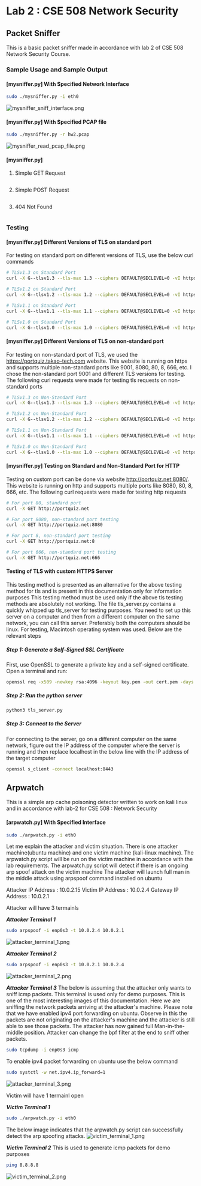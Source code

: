 # Lab 2 : CSE 508 Network Security


## Packet Sniffer
This is a basic packet sniffer made in accordance with lab 2 of CSE 508 Network Security Course. 

### Sample Usage and Sample Output
#### [mysniffer.py] With Specified Network Interface

```bash
sudo ./mysniffer.py -i eth0
```

<img src="./mysniffer_sniff_interface.png" alt="mysniffer_sniff_interface.png">


#### [mysniffer.py] With Specified PCAP file

```bash
sudo ./mysniffer.py -r hw2.pcap
```
<img src="./mysniffer_read_pcap_file.png" alt="mysniffer_read_pcap_file.png">


#### [mysniffer.py]
1. Simple GET Request
```bash

```

2. Simple POST Request
```bash

```

3. 404 Not Found 
```bash

```

### Testing
#### [mysniffer.py] Different Versions of TLS on standard port
For testing on standard port on different versions of TLS, use the below curl commands

```bash
# TLSv1.3 on Standard Port
curl -X G--tlsv1.3 --tls-max 1.3 --ciphers DEFAULT@SECLEVEL=0 -vI https://www.google.com

# TLSv1.2 on Standard Port
curl -X G--tlsv1.2 --tls-max 1.2 --ciphers DEFAULT@SECLEVEL=0 -vI https://www.google.com    

# TLSv1.1 on Standard Port
curl -X G--tlsv1.1 --tls-max 1.1 --ciphers DEFAULT@SECLEVEL=0 -vI https://www.google.com 

# TLSv1.0 on Standard Port
curl -X G--tlsv1.0 --tls-max 1.0 --ciphers DEFAULT@SECLEVEL=0 -vI https://www.google.com  

```

#### [mysniffer.py] Different Versions of TLS on non-standard port
For testing on non-standard port of TLS, we used the https://portquiz.takao-tech.com website. 
This website is running on https and supports multiple non-standard ports like 9001, 8080, 80, 8, 666, etc.
I chose the non-standard port 9001 and different TLS versions for testing.
The following curl requests were made for testing tls requests on non-standard ports

```bash
# TLSv1.3 on Non-Standard Port
curl -X G--tlsv1.3 --tls-max 1.3 --ciphers DEFAULT@SECLEVEL=0 -vI https://portquiz.takao-tech.com:9001

# TLSv1.2 on Non-Standard Port
curl -X G--tlsv1.2 --tls-max 1.2 --ciphers DEFAULT@SECLEVEL=0 -vI https://portquiz.takao-tech.com:9001    

# TLSv1.1 on Non-Standard Port
curl -X G--tlsv1.1 --tls-max 1.1 --ciphers DEFAULT@SECLEVEL=0 -vI https://portquiz.takao-tech.com:9001  

# TLSv1.0 on Non-Standard Port
curl -X G--tlsv1.0 --tls-max 1.0 --ciphers DEFAULT@SECLEVEL=0 -vI https://portquiz.takao-tech.com:9001  

```

#### [mysniffer.py] Testing on Standard and Non-Standard Port for HTTP
Testing on custom port can be done via website http://portquiz.net:8080/. 
This website is running on http and supports multiple ports like 8080, 80, 8, 666, etc. 
The following curl requests were made for testing http requests
```bash
# For port 80, standard port 
curl -X GET http://portquiz.net

# For port 8080, non-standard port testing
curl -X GET http://portquiz.net:8080

# For port 8, non-standard port testing
curl -X GET http://portquiz.net:8

# For port 666, non-standard port testing
curl -X GET http://portquiz.net:666
```

#### Testing of TLS with custom HTTPS Server
This testing method is presented as an alternative for the above testing method for tls and is present in this documentation only for information purposes
This testing method must be used only if the above tls testing methods are absolutely not working. 
The file tls_server.py contains a quickly whipped up tls_server for testing purposes. 
You need to set up this server on a computer and then from a different computer on the same network,
you can call this server. Preferably both the computers should be linux. For testing, Macintosh operating
system was used. Below are the relevant steps

##### Step 1: Generate a Self-Signed SSL Certificate
First, use OpenSSL to generate a private key and a self-signed certificate. Open a terminal and run:
```bash
openssl req -x509 -newkey rsa:4096 -keyout key.pem -out cert.pem -days 365 -nodes
```

##### Step 2: Run the python server
```bash
python3 tls_server.py
```

##### Step 3: Connect to the Server
For connecting to the server, go on a different computer on the same network, figure out the IP address
of the computer where the server is running and then replace localhost in the below line with the 
IP address of the target computer
```bash
openssl s_client -connect localhost:8443
```

## Arpwatch 
This is a simple arp cache poisoning detector written to work on kali linux and in accordance with lab-2
for CSE 508 : Network Security

#### [arpwatch.py] With Specified Interface
```bash
sudo ./arpwatch.py -i eth0 
```

Let me explain the attacker and victim situation. 
There is one attacker machine(ubuntu machine) and one victim machine (kali-linux machine). 
The arpwatch.py script will be run on the victim machine in accordance with the lab requirements.
The arpwatch.py script will detect if there is an ongoing arp spoof attack on the victim machine
The attacker will launch full man in the middle attack using arpspoof command installed on ubuntu

Attacker IP Address : 10.0.2.15
Victim IP Address : 10.0.2.4
Gateway IP Address : 10.0.2.1

Attacker will have 3 termainls

***Attacker Terminal 1***
```bash
sudo arpspoof -i enp0s3 -t 10.0.2.4 10.0.2.1
```

<img src="./attacker_terminal_1.png" alt="attacker_terminal_1.png">

***Attacker Terminal 2***
```bash
sudo arpspoof -i enp0s3 -t 10.0.2.1 10.0.2.4
```

<img src="./attacker_terminal_2.png" alt="attacker_terminal_2.png">


***Attacker Terminal 3***
The below is assuming that the attacker only wants to sniff icmp packets. 
This terminal is used only for demo purposes. This is one of the most interesting images of this 
documentation. Here we are sniffing the network packets arriving at the attacker's machine. 
Please note that we have enabled ipv4 port forwarding on ubuntu. Observe in this the packets
are not originating on the attacker's machine and the attacker is still able to see those packets. 
The attacker has now gained full Man-in-the-middle position.
Attacker can change the bpf filter at the end to sniff other packets. 
```bash
sudo tcpdump -i enp0s3 icmp
```

To enable ipv4 packet forwarding on ubuntu use the below command
```bash
sudo systctl -w net.ipv4.ip_forward=1
```

<img src="./attacker_terminal_3.png" alt="attacker_terminal_3.png">


Victim will have 1 termainl open

***Victim Terminal 1***
```bash
sudo ./arpwatch.py -i eth0
```
The below image indicates that the arpwatch.py script can successfully detect the 
arp spoofing attacks. 
<img src="./victim_terminal_1.png" alt="victim_terminal_1.png">


***Victim Terminal 2***
This is used to generate icmp packets for demo purposes
```bash
ping 8.8.8.8
```
<img src="./victim_terminal_2.png" alt="victim_terminal_2.png">

